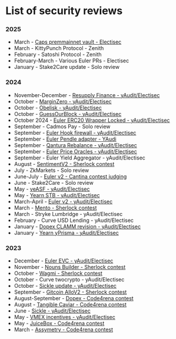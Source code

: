 # List of security reviews

### 2025

- March - [Caps premmainnet vault - Electisec](https://reports.electisec.com/reports/03-2025-CAP-PremainnetVault)
- March - KittyPunch Protocol - Zenith
- February - Satoshi Protocol - Zenith
- February-March - Various Euler PRs - Electisec
- January - Stake2Care update - Solo review

### 2024

- November-December - [Resupply Finance - yAudit/Electisec](https://reports.electisec.com/reports/12-2024-ResupplyFinance)
- October - [MarginZero - yAudit/Electisec](https://reports.electisec.com/reports/11-2024-MarginZero/)
- October  - [Obelisk - yAudit/Electisec](https://reports.electisec.com/reports/10-2024-Obelisk/)
- October - [GuessOurBlock - yAudit/Electisec](https://reports.electisec.com/reports/10-2024-GuessOurBlock/)
- October 2024 - [Euler ERC20 Wrapper Locked - yAudit/Electisec](https://reports.electisec.com/reports/10-2024-Euler-ERC20-Wrapper-Locked/)
- September - Cadmos Pay - Solo review
- September - [Euler Hook firewall - yAudit/Electisec](https://reports.electisec.com/reports/09-2024-Euler-Hook-Target-Firewall/)
- September - [Euler Pendle adapter - YAudi](https://reports.electisec.com/reports/09-2024-Euler-PendleOracle/)
- September - [Qantura Rebalance - yAudit/Electisec](https://reports.electisec.com/reports/09-2024-Qantura-rebalance/)
- September - [Euler Price Oracles - yAudit/Electisec](https://reports.electisec.com/reports/09-2024-Euler-price-oracles-update/)
- September - Euler Yield Aggregator - yAudit/Electisec
- August - [SentimentV2 - Sherlock contest](https://audits.sherlock.xyz/contests/349/leaderboard)
- July - ZkMarkets - Solo review
- June-July - [Euler v2 - Cantina contest judging](https://cantina.xyz/competitions/41306bb9-2bb8-4da6-95c3-66b85e11639f)
- June - Stake2Care - Solo review
- May - [veASF - yAudit/Electisec](https://reports.electisec.com/reports/06-2024-Asymmetry-veASF/)
- May - [Yearn STB - yAudit/Electisec](https://reports.electisec.com/reports/05-2024-Yearn-STB-yAudit-report/)
- March-April - [Euler v2 - yAudit/Electisec](https://reports.electisec.com/reports/03-2024-EulerV2/)
- March - [Mento - Sherlock contest](https://audits.sherlock.xyz/contests/187)
- March - Stryke Lumbridge - yAudit/Electisec
- February - Curve USD Lending - yAudit/Electisec
- January - [Dopex CLAMM revision - yAudit/Electisec](https://reports.electisec.com/reports/01-2024-Dopex-CLAMM-V2/)
- January - [Yearn yPrisma - yAudit/Electisec](https://reports.electisec.com/reports/01-2024-yPrisma/)

### 2023

- December - [Euler EVC - yAudit/Electisec](https://reports.electisec.com/reports/12-2023-Euler-EVC/)
- November - [Nouns Builder - Sherlock contest](https://audits.sherlock.xyz/contests/111)
- October - [Wagmi - Sherlock contest](https://audits.sherlock.xyz/contests/118)
- October - Curve twocrypto - yAudit/Electisec
- October - [Sickle update - yAudit/Electisec](https://reports.electisec.com/reports/10-2023-Sickle-Update/)
- September - [Gitcoin AlloV2 - Sherlock contest](https://audits.sherlock.xyz/contests/109)
- August-September - [Dopex - Code4rena contest](https://code4rena.com/audits/2023-08-dopex#top)
- August - [Tangible Caviar - Code4rena contest](https://code4rena.com/audits/2023-08-tangible-caviar#top)
- June - [Sickle - yAudit/Electisec](https://reports.electisec.com/reports/06-2023-Sickle/)
- May - [VMEX incentives - yAudit/Electisec](https://reports.electisec.com/reports/06-2023-VMEX-incentives/)
- May - [JuiceBox - Code4rena contest](https://code4rena.com/audits/2023-05-juicebox-buyback-delegate#top)
- March - [Assymetry - Code4rena contest](https://code4rena.com/audits/2023-03-asymmetry-contest#top)
